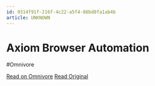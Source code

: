 ```yaml
---
id: 9314f91f-216f-4c22-a5f4-86bd8fa1ab4b
article: UNKNOWN
---
```


# Axiom Browser Automation
#Omnivore

[Read on Omnivore](https://omnivore.app/me/axiom-browser-automation-18d495fe7ea)
[Read Original](https://chromewebstore.google.com/detail/axiom-browser-automation/cpgamigjcbffkaiciiepndmonbfdimbb)

